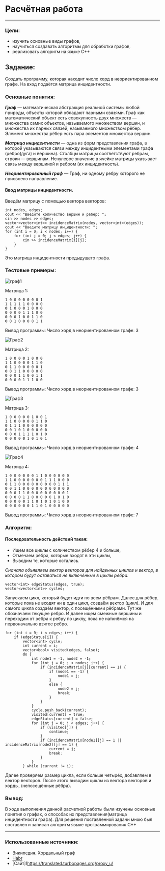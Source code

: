 # Расчётная работа

---

### Цели:
* изучить основные виды графов,
* научиться создавать алгоритмы для обработки графов,
* реализовать алгоритм на языке С++

## Задание:
Создать программу, которая находит число хорд в неориентированном графе. На вход подаётся матрица инцидентности.

### Основные понятия:
***Граф*** — математическая абстракция реальной системы любой природы, объекты которой обладают парными связями. Граф как математический объект есть совокупность двух множеств — множества самих объектов, называемого множеством вершин, и множества их парных связей, называемого множеством рёбер. Элемент множества рёбер есть пара элементов множества вершин.

***Матрица инцидентности*** — одна из форм представления графа, в которой указываются связи между инцидентными элементами графа (ребро(дуга) и вершина). Столбцы матрицы соответствуют ребрам, строки — вершинам. Ненулевое значение в ячейке матрицы указывает связь между вершиной и ребром (их инцидентность).

***Неориентированный граф*** — Граф, ни одному ребру которого не присвоено направление.


#### Ввод матрицы инцидентности.
Введём матрицу с помощью вектора векторов:
```
int nodes, edges;
cout << "Введите количество вершин и рёбер: ";
cin >> nodes >> edges;
vector<vector<int>> incidenceMatrix(nodes, vector<int>(edges));
cout << "Введите матрицу инцидентности: ";
for (int i = 0; i < nodes; i++) {
	for (int j = 0; j < edges; j++) {
		cin >> incidenceMatrix[i][j];
	}
}
```
Это матрица инцидентности предыдущего графа.

### Тестовые примеры:

![граф1](https://github.com/user-attachments/assets/71e5d989-bf51-458e-83b8-d7a8f4fecd17)

Матрица 1:
```
1 0 0 0 0 0 0 0 1
1 1 1 1 1 0 0 0 0
0 1 0 0 0 1 0 0 0
0 0 0 0 1 1 1 0 0
0 0 0 1 0 0 1 1 0
0 0 1 0 0 0 0 1 1
```
Вывод программы: Число хорд в неориентированном графе: 3

![Граф2](https://github.com/user-attachments/assets/81597546-85ac-4223-a715-41ed125d0c3d)

Матрица 2:
```
1 0 0 0 0 1 0 0 0
1 1 0 0 0 0 1 1 0
0 1 1 0 0 0 0 0 1
0 0 1 1 0 0 0 0 0
0 0 0 1 1 0 0 1 1
0 0 0 0 1 1 1 0 0
```
Вывод программы: Число хорд в неориентированном графе: 3

![Граф3](https://github.com/user-attachments/assets/1d75f926-d215-4aa0-b94b-f66cf2e8bf32)

Матрица 3:
```
1 0 0 0 0 0 1 0 0 1
1 1 0 0 0 0 0 1 1 0
0 1 1 1 0 0 0 0 0 0
0 0 1 0 1 0 0 0 0 0
0 0 0 1 1 1 1 0 1 0
0 0 0 0 0 1 0 1 0 1
```
Вывод программы: Число хорд в неориентированном графе: 4

![Граф4](https://github.com/user-attachments/assets/ff26be12-8b40-4f39-803b-e6531749099e)

Матрица 4:
```
1 0 0 0 0 0 0 1 1 0 0 0 0 0 0
1 1 0 0 0 0 0 0 0 1 1 1 0 0 0
0 1 1 0 0 0 0 0 0 0 0 0 1 1 1
0 0 1 1 0 0 0 0 0 0 0 0 0 0 0
0 0 0 1 1 0 0 0 0 0 0 0 0 0 1
0 0 0 0 1 1 0 0 0 0 0 1 0 1 0
0 0 0 0 0 1 1 0 1 0 1 0 1 0 0
0 0 0 0 0 0 1 1 0 1 0 0 0 0 0
```
Вывод программы: Число хорд в неориентированном графе: 7

### Алгоритм:

#### Последовательность действий такая:
* Ищем все циклы с количеством рёбер 4 и больше,
* Отмечаем рёбра, которые входят в эти циклы,
* Выводим те, которые остались.

*Сначала объявляем вектор векторов для найденных циклов и вектор, в котором будут оставаться не включённые в циклы рёбра:*
```
vector<int> edgeStatus(edges, true);
vector<vector<int>> cycles;
```
Запускаем цикл, который будет идти по всем рёбрам. Далее для рёбер, которые пока не входят ни в один цикл, создаём вектор (цикл). И для самого цикла создаём вектор, с посещёнными рёбрами. Тут же обозначаем текущее ребро. И далее ищем смежные вершины и переходим от ребра к ребру по циклу, пока не наткнёмся на первоначально взятое ребро.
```
for (int i = 0; i < edges; i++) {
	if (edgeStatus[i]) {
		vector<int> cycle;
		int current = i;
		vector<bool> visited(edges, false);
		do {
			int node1 = -1, node2 = -1;
			for (int j = 0; j < nodes; j++) {
				if (incidenceMatrix[j][current] == 1) {
					if (node1 == -1) {
						node1 = j;
					}
					else {
						node2 = j;
						break;
					}
				}
			}
			cycle.push_back(current);
			visited[current] = true;
			edgeStatus[current] = false;
			for (int j = 0; j < edges; j++) {
				if (visited[j]) {
					continue;
				}
				if (incidenceMatrix[node1][j] == 1 || incidenceMatrix[node2][j] == 1) {
					current = j;
					break;
				}
			}
		} while (current != i);
```
Далее проверяем размер цикла, если больше четырёх, добавляем в вектор векторов. После этого выводим циклы из вектора векторов и хорды, (непосещённые рёбра).
### Вывод:
В ходе выполнения данной расчетной работы были изучены основные понятия о графах, о способах их представления(матрица инцидентности графа). Для решения поставленной задачи мною был составлен и записан алгоритм языке программирования C++

---

### Использованные источники:
* Википедия. [Хордальный граф](https://ru.wikipedia.org/wiki/%D0%A5%D0%BE%D1%80%D0%B4%D0%B0%D0%BB%D1%8C%D0%BD%D1%8B%D0%B9_%D0%B3%D1%80%D0%B0%D1%84)
* [Habr](https://habr.com/ru/companies/otus/articles/568026/)
* [Сайт](https://translated.turbopages.org/proxy_u/
